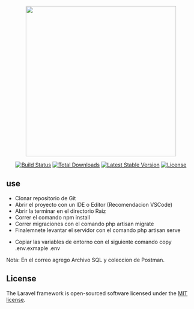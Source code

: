 <p align="center"><a href="https://laravel.com" target="_blank"><img src="https://raw.githubusercontent.com/laravel/art/master/logo-lockup/5%20SVG/2%20CMYK/1%20Full%20Color/laravel-logolockup-cmyk-red.svg" width="400"></a></p>

<p align="center">
<a href="https://travis-ci.org/laravel/framework"><img src="https://travis-ci.org/laravel/framework.svg" alt="Build Status"></a>
<a href="https://packagist.org/packages/laravel/framework"><img src="https://img.shields.io/packagist/dt/laravel/framework" alt="Total Downloads"></a>
<a href="https://packagist.org/packages/laravel/framework"><img src="https://img.shields.io/packagist/v/laravel/framework" alt="Latest Stable Version"></a>
<a href="https://packagist.org/packages/laravel/framework"><img src="https://img.shields.io/packagist/l/laravel/framework" alt="License"></a>
</p>

## use

- Clonar repositorio de Git
- Abrir el proyecto con un IDE o Editor (Recomendacion VSCode)
- Abrir la terminar en el directorio Raiz 
- Correr el comando npm install
- Correr migraciones con el comando php artisan migrate
- Finalemnete levantar el servidor con el comando php artisan serve
* Copiar las variables de entorno con el siguiente comando copy .env.exmaple .env

Nota: En el correo agrego Archivo SQL y coleccion de Postman.


## License

The Laravel framework is open-sourced software licensed under the [MIT license](https://opensource.org/licenses/MIT).
